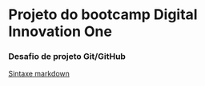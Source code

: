 # Projeto do bootcamp Digital Innovation One

### Desafio de projeto Git/GitHub

[Sintaxe markdown](https://www.markdownguide.org/)
